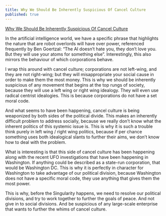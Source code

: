 ```yaml
---
title: Why We Should Be Inherently Suspicious Of Cancel Culture
published: true
---
```


[Why We Should Be Inherently Suspicious Of Cancel Culture](https://video.ploud.jp/videos/watch/c53ceaa0-2c28-4a07-9c4a-19b90d4e3e65)

In the artificial intelligence world, we have a specific phrase that highlights the nature that are robot overlords will have over power, referenced frequently by Ben Goertzal: “The AI doesn’t hate you, they don’t love you. But they will use your atoms for something else”. Interestingly, this also mirrors the behaviour of which corporations behave.

I wrap this around with cancel culture; corporations are not left-wing, and they are not right-wing; but they will misappropriate your social cause in order to make them the most money. This is why we should be inherently suspicious of any movement that begins at the top rungs of society, because they will use a left wing or right wing idealogy. They will even use radical centrist idealogies. This is because corporations do not have a set moral code.

And what seems to have been happening, cancel culture is being weaponized by both sides of the political divide. This makes an inherently difficult problem to address socially, because we really don’t know what the inherent politics of this systemic issue is. This is why it is such a trouble think purely in left wing / right wing politics, because if per chance something uses both idealogical slants to further their aims, we don’t know how to deal with the problem.

What is interesting is that this side of cancel culture has been happening along with the recent UFO investigations that have been happening in Washington. If anything could be described as a state-run corporation, that would be Washington DC. This is why it is perfectly in character for Washington to take advantage of our political division, because Washington does not have a specific moral code, they use anything that gives them the most power.

This is why, before the Singularity happens, we need to resolve our political divisions, and try to work together to further the goals of peace. And not give in to social divisions. And be suspicious of any large-scale enterprise that wants to further the whims of cancel culture.
